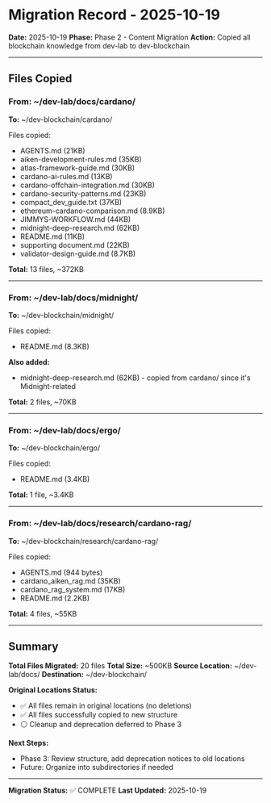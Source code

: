 # Migration Record - 2025-10-19

**Date:** 2025-10-19
**Phase:** Phase 2 - Content Migration
**Action:** Copied all blockchain knowledge from dev-lab to dev-blockchain

---

## Files Copied

### From: ~/dev-lab/docs/cardano/
**To:** ~/dev-blockchain/cardano/

Files copied:
- AGENTS.md (21KB)
- aiken-development-rules.md (35KB)
- atlas-framework-guide.md (30KB)
- cardano-ai-rules.md (13KB)
- cardano-offchain-integration.md (30KB)
- cardano-security-patterns.md (23KB)
- compact_dev_guide.txt (37KB)
- ethereum-cardano-comparison.md (8.9KB)
- JIMMYS-WORKFLOW.md (44KB)
- midnight-deep-research.md (62KB)
- README.md (11KB)
- supporting document.md (22KB)
- validator-design-guide.md (8.7KB)

**Total:** 13 files, ~372KB

---

### From: ~/dev-lab/docs/midnight/
**To:** ~/dev-blockchain/midnight/

Files copied:
- README.md (8.3KB)

**Also added:**
- midnight-deep-research.md (62KB) - copied from cardano/ since it's Midnight-related

**Total:** 2 files, ~70KB

---

### From: ~/dev-lab/docs/ergo/
**To:** ~/dev-blockchain/ergo/

Files copied:
- README.md (3.4KB)

**Total:** 1 file, ~3.4KB

---

### From: ~/dev-lab/docs/research/cardano-rag/
**To:** ~/dev-blockchain/research/cardano-rag/

Files copied:
- AGENTS.md (944 bytes)
- cardano_aiken_rag.md (35KB)
- cardano_rag_system.md (17KB)
- README.md (2.2KB)

**Total:** 4 files, ~55KB

---

## Summary

**Total Files Migrated:** 20 files
**Total Size:** ~500KB
**Source Location:** ~/dev-lab/docs/
**Destination:** ~/dev-blockchain/

**Original Locations Status:**
- ✅ All files remain in original locations (no deletions)
- ✅ All files successfully copied to new structure
- ⚪ Cleanup and deprecation deferred to Phase 3

**Next Steps:**
- Phase 3: Review structure, add deprecation notices to old locations
- Future: Organize into subdirectories if needed

---

**Migration Status:** ✅ COMPLETE
**Last Updated:** 2025-10-19

